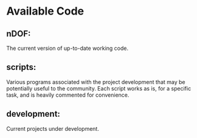 # Available Code

## nDOF:
The current version of up-to-date working code. 

## scripts:
Various programs associated with the project development that may be potentially useful to the community. 
Each script works as is, for a specific task, and is heavily commented for convenience. 

## development:
Current projects under development.
